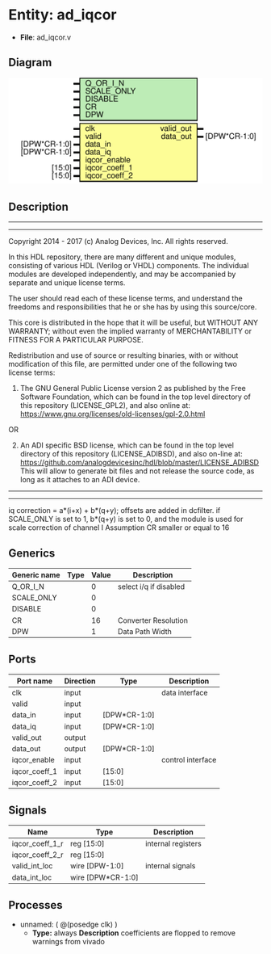 # Entity: ad_iqcor

- **File**: ad_iqcor.v
## Diagram

![Diagram](ad_iqcor.svg "Diagram")
## Description

 ***************************************************************************
 ***************************************************************************
 Copyright 2014 - 2017 (c) Analog Devices, Inc. All rights reserved.

 In this HDL repository, there are many different and unique modules, consisting
 of various HDL (Verilog or VHDL) components. The individual modules are
 developed independently, and may be accompanied by separate and unique license
 terms.

 The user should read each of these license terms, and understand the
 freedoms and responsibilities that he or she has by using this source/core.

 This core is distributed in the hope that it will be useful, but WITHOUT ANY
 WARRANTY; without even the implied warranty of MERCHANTABILITY or FITNESS FOR
 A PARTICULAR PURPOSE.

 Redistribution and use of source or resulting binaries, with or without modification
 of this file, are permitted under one of the following two license terms:

   1. The GNU General Public License version 2 as published by the
      Free Software Foundation, which can be found in the top level directory
      of this repository (LICENSE_GPL2), and also online at:
      <https://www.gnu.org/licenses/old-licenses/gpl-2.0.html>

 OR

   2. An ADI specific BSD license, which can be found in the top level directory
      of this repository (LICENSE_ADIBSD), and also on-line at:
      https://github.com/analogdevicesinc/hdl/blob/master/LICENSE_ADIBSD
      This will allow to generate bit files and not release the source code,
      as long as it attaches to an ADI device.

 ***************************************************************************
 ***************************************************************************
 iq correction = a*(i+x) + b*(q+y); offsets are added in dcfilter.
 if SCALE_ONLY is set to 1, b*(q+y) is set to 0, and the module is used for
 scale correction of channel I
 Assumption CR smaller or equal to 16

## Generics

| Generic name | Type | Value | Description              |
| ------------ | ---- | ----- | ------------------------ |
| Q_OR_I_N     |      | 0     |  select i/q if disabled  |
| SCALE_ONLY   |      | 0     |                          |
| DISABLE      |      | 0     |                          |
| CR           |      | 16    |  Converter Resolution    |
| DPW          |      | 1     |  Data Path Width         |
## Ports

| Port name     | Direction | Type         | Description        |
| ------------- | --------- | ------------ | ------------------ |
| clk           | input     |              |  data interface    |
| valid         | input     |              |                    |
| data_in       | input     | [DPW*CR-1:0] |                    |
| data_iq       | input     | [DPW*CR-1:0] |                    |
| valid_out     | output    |              |                    |
| data_out      | output    | [DPW*CR-1:0] |                    |
| iqcor_enable  | input     |              |  control interface |
| iqcor_coeff_1 | input     | [15:0]       |                    |
| iqcor_coeff_2 | input     | [15:0]       |                    |
## Signals

| Name            | Type              | Description          |
| --------------- | ----------------- | -------------------- |
| iqcor_coeff_1_r | reg     [15:0]    |  internal registers  |
| iqcor_coeff_2_r | reg     [15:0]    |                      |
| valid_int_loc   | wire [DPW-1:0]    |  internal signals    |
| data_int_loc    | wire [DPW*CR-1:0] |                      |
## Processes
- unnamed: ( @(posedge clk) )
  - **Type:** always
**Description**
 coefficients are flopped to remove warnings from vivado 
